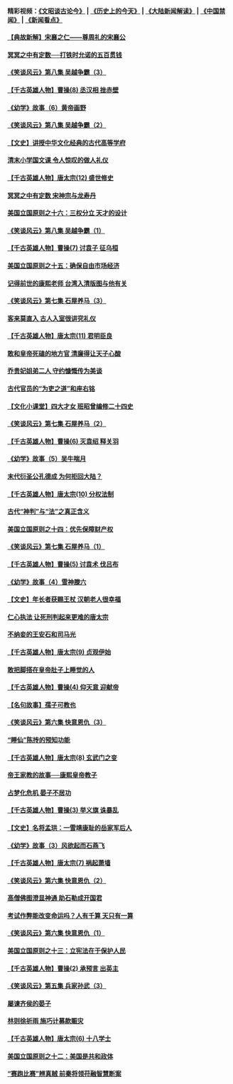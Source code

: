 #### 精彩视频：[《文昭谈古论今》](http://45.32.25.56/wenzhao) | [《历史上的今天》](http://45.32.25.56/today-in-history) | [《大陆新闻解读》](http://45.32.25.56/ntdtv-comedy) | [《中国禁闻》](http://45.32.25.56/ntdtv-news) | [《新闻看点》](http://45.32.25.56/news-insight) 

 #### [【典故新解】宋襄之仁——尊周礼的宋襄公](../pages/nsc975/n11018653.md?t=02032131) 

#### [冥冥之中有定数──打铁时允诺的五百贯钱](../pages/nsc975/n334213.md?t=02032131) 

#### [《笑谈风云》第八集 吴越争霸（3）](../pages/nsc975/n11010889.md?t=02032131) 

#### [【千古英雄人物】曹操(8) 丞汉相 挫赤壁](../pages/nsc975/n7662490.md?t=02032131) 

#### [《幼学》故事（6）黄帝画野](../pages/nsc975/n10990546.md?t=02032131) 

#### [《笑谈风云》第八集 吴越争霸（2）](../pages/nsc975/n10996834.md?t=02032131) 

#### [【文史】讲授中华文化经典的古代高等学府](../pages/nsc975/n11003895.md?t=02032131) 

#### [清末小学国文课 令人惊叹的做人礼仪](../pages/nsc975/n10980226.md?t=02032131) 

#### [【千古英雄人物】唐太宗(12) 盛世修史](../pages/nsc975/n8034115.md?t=02032131) 

#### [冥冥之中有定数 宋神宗与龙寿丹](../pages/nsc975/n11008770.md?t=02032131) 

#### [美国立国原则之十六：三权分立 天才的设计](../pages/nsc975/n10991293.md?t=02032131) 

#### [《笑谈风云》第八集 吴越争霸（1）](../pages/nsc975/n10987751.md?t=02032131) 

#### [【千古英雄人物】曹操(7) 讨袁子 征乌桓](../pages/nsc975/n7662459.md?t=02032131) 

#### [美国立国原则之十五：确保自由市场经济](../pages/nsc975/n10957715.md?t=02032131) 

#### [记得前世的康熙老师 台湾入清版图与他有关](../pages/nsc975/n11004761.md?t=02032131) 

#### [《笑谈风云》第七集 石屋养马（3）](../pages/nsc975/n10964155.md?t=02032131) 

#### [客来莫直入 古人入室很讲究礼仪](../pages/nsc975/n11002636.md?t=02032131) 

#### [【千古英雄人物】唐太宗(11) 君明臣良](../pages/nsc975/n8030388.md?t=02032131) 

#### [敢和皇帝死磕的地方官 清廉得让天子心酸](../pages/nsc975/n10999336.md?t=02032131) 

#### [乔贵妃姐弟二人 守约慷慨传为美谈](../pages/nsc975/n10842491.md?t=02032131) 

#### [古代官员的“为吏之道”和座右铭](../pages/nsc975/n10989890.md?t=02032131) 

#### [【文化小课堂】四大才女 班昭曾编修二十四史](../pages/nsc975/n10996143.md?t=02032131) 

#### [《笑谈风云》第七集 石屋养马（2）](../pages/nsc975/n10964109.md?t=02032131) 

#### [【千古英雄人物】曹操(6) 灭袁绍 释关羽](../pages/nsc975/n7662436.md?t=02032131) 

#### [《幼学》故事（5）吴牛喘月](../pages/nsc975/n10806013.md?t=02032131) 

#### [末代衍圣公孔德成 为何拒回大陆？](../pages/nsc975/n10992548.md?t=02032131) 

#### [【千古英雄人物】唐太宗(10) 分权法制](../pages/nsc975/n8025970.md?t=02032131) 

#### [古代“神判”与“法”之真正含义](../pages/nsc975/n10982291.md?t=02032131) 

#### [美国立国原则之十四：优先保障财产权](../pages/nsc975/n10954086.md?t=02032131) 

#### [《笑谈风云》第七集 石屋养马（1）](../pages/nsc975/n10964072.md?t=02032131) 

#### [【千古英雄人物】曹操(5) 讨袁术 伐吕布](../pages/nsc975/n7637126.md?t=02032131) 

#### [《幼学》故事（4）雪神滕六](../pages/nsc975/n10806012.md?t=02032131) 

#### [【文史】年长者获赐王杖 汉朝老人很幸福](../pages/nsc975/n10980263.md?t=02032131) 

#### [仁心执法 让死刑判起来更难的唐太宗](../pages/nsc975/n10979954.md?t=02032131) 

#### [不纳妾的王安石和司马光](../pages/nsc975/n2647438.md?t=02032131) 

#### [【千古英雄人物】唐太宗(9) 贞观伊始](../pages/nsc975/n8022938.md?t=02032131) 

#### [敢把脚搭在皇帝肚子上睡觉的人](../pages/nsc975/n10975530.md?t=02032131) 

#### [【千古英雄人物】曹操(4) 仰天意 迎献帝](../pages/nsc975/n7637003.md?t=02032131) 

#### [【名句故事】孺子可教也](../pages/nsc975/n10371944.md?t=02032131) 

#### [《笑谈风云》第六集 快意恩仇（3）](../pages/nsc975/n10953824.md?t=02032131) 

#### [“睡仙”陈抟的预知功能](../pages/nsc975/n10955272.md?t=02032131) 

#### [【千古英雄人物】唐太宗(8) 玄武门之变](../pages/nsc975/n7979461.md?t=02032131) 

#### [帝王家教的故事──康熙皇帝教子](../pages/nsc975/n10764254.md?t=02032131) 

#### [占梦化危机 晏子不居功](../pages/nsc975/n232663.md?t=02032131) 

#### [【千古英雄人物】曹操(3) 举义旗 诛暴乱](../pages/nsc975/n7576061.md?t=02032131) 

#### [【文史】名将孟珙：一雪靖康耻的岳家军后人](../pages/nsc975/n10949269.md?t=02032131) 

#### [《幼学》故事（3）风欲起而石燕飞](../pages/nsc975/n10806010.md?t=02032131) 

#### [【千古英雄人物】唐太宗(7) 祸起萧墙](../pages/nsc975/n7979459.md?t=02032131) 

#### [《笑谈风云》第六集 快意恩仇（2）](../pages/nsc975/n10950714.md?t=02032131) 

#### [高僧佛图澄显神通 助石勒成开国君](../pages/nsc975/n10960107.md?t=02032131) 

#### [考试作弊能改变命运吗？人有千算 天只有一算](../pages/nsc975/n10959716.md?t=02032131) 

#### [《笑谈风云》第六集 快意恩仇（1）](../pages/nsc975/n10938848.md?t=02032131) 

#### [美国立国原则之十三：立宪法在于保护人民](../pages/nsc975/n10942497.md?t=02032131) 

#### [【千古英雄人物】曹操(2) 承预言 出英主](../pages/nsc975/n7576051.md?t=02032131) 

#### [《笑谈风云》第五集 兵家孙武（3）](../pages/nsc975/n10938826.md?t=02032131) 

#### [屡谏齐侯的晏子](../pages/nsc975/n4602309.md?t=02032131) 

#### [林则徐祈雨 施巧计募款赈灾](../pages/nsc975/n10877741.md?t=02032131) 

#### [【千古英雄人物】唐太宗(6) 十八学士](../pages/nsc975/n7979456.md?t=02032131) 

#### [美国立国原则之十二：美国是共和政体](../pages/nsc975/n10940578.md?t=02032131) 

#### [“赛跑比赛”辨真贼 前秦将领苻融智慧断案](../pages/nsc975/n2331987.md?t=02032131) 

